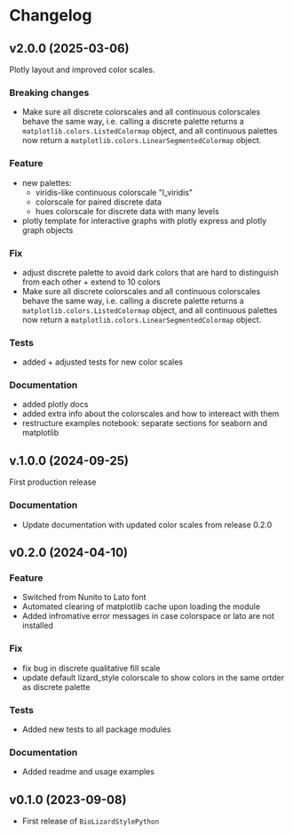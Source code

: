 # Changelog

<!--next-version-placeholder-->

## v2.0.0 (2025-03-06)

Plotly layout and improved color scales.

### Breaking changes

- Make sure all discrete colorscales and all continuous colorscales behave the same way, i.e. calling a discrete palette returns a `matplotlib.colors.ListedColormap` object, and all continuous palettes now return a `matplotlib.colors.LinearSegmentedColormap` object.

### Feature

- new palettes:
    - viridis-like continuous colorscale "l_viridis"
    - colorscale for paired discrete data
    - hues colorscale for discrete data with many levels
- plotly template for interactive graphs with plotly express and plotly graph objects

### Fix

- adjust discrete palette to avoid dark colors that are hard to distinguish from each other + extend to 10 colors
- Make sure all discrete colorscales and all continuous colorscales behave the same way, i.e. calling a discrete palette returns a `matplotlib.colors.ListedColormap` object, and all continuous palettes now return a `matplotlib.colors.LinearSegmentedColormap` object.

### Tests

- added + adjusted tests for new color scales

### Documentation

- added plotly docs
- added extra info about the colorscales and how to intereact with them
- restructure examples notebook: separate sections for seaborn and matplotlib 


## v.1.0.0 (2024-09-25)

First production release

### Documentation

- Update documentation with updated color scales from release 0.2.0

## v0.2.0 (2024-04-10)

### Feature

- Switched from Nunito to Lato font
- Automated clearing of matplotlib cache upon loading the module
- Added infromative error messages in case colorspace or lato are not installed


### Fix

- fix bug in discrete qualitative fill scale
- update default lizard_style colorscale to show colors in the same ortder as discrete palette


### Tests

- Added new tests to all package modules

### Documentation

- Added readme and usage examples

## v0.1.0 (2023-09-08)

- First release of `BioLizardStylePython`